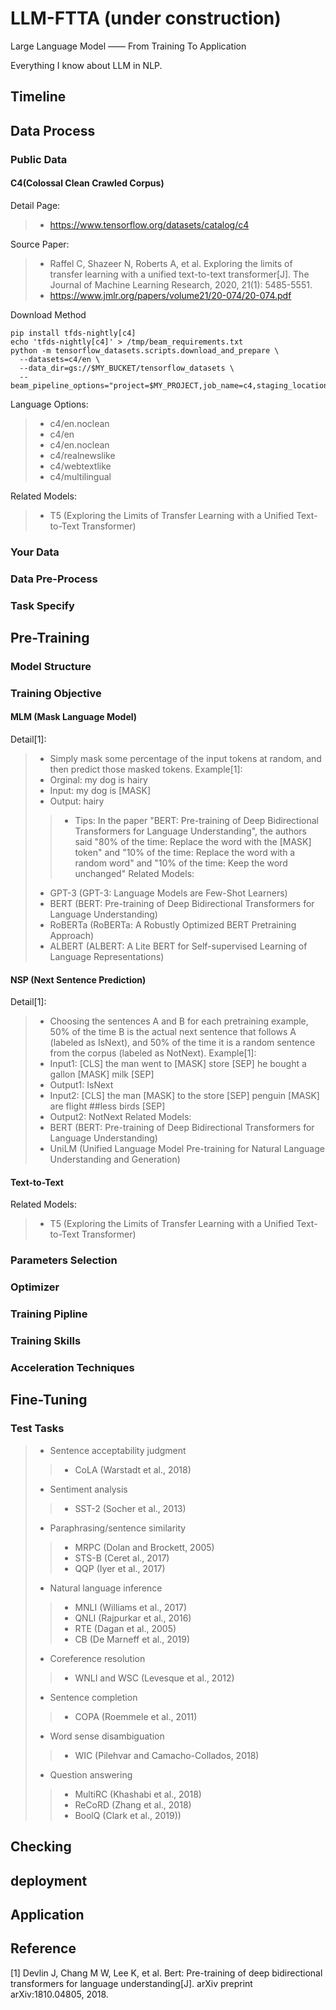 # LLM-FTTA (under construction)
Large Language Model —— From Training To Application

Everything I know about LLM in NLP.


## Timeline
## Data Process
### Public Data
#### C4(Colossal Clean Crawled Corpus)
Detail Page: 

> + https://www.tensorflow.org/datasets/catalog/c4

Source Paper:

> + Raffel C, Shazeer N, Roberts A, et al. Exploring the limits of transfer learning with a unified text-to-text transformer[J]. The Journal of Machine Learning Research, 2020, 21(1): 5485-5551.
> + https://www.jmlr.org/papers/volume21/20-074/20-074.pdf

Download Method
<pre><code>pip install tfds-nightly[c4]
echo 'tfds-nightly[c4]' > /tmp/beam_requirements.txt
python -m tensorflow_datasets.scripts.download_and_prepare \
  --datasets=c4/en \
  --data_dir=gs://$MY_BUCKET/tensorflow_datasets \
  --beam_pipeline_options="project=$MY_PROJECT,job_name=c4,staging_location=gs://$MY_BUCKET/binaries,temp_location=gs://$MY_BUCKET/temp,runner=DataflowRunner,requirements_file=/tmp/beam_requirements.txt,experiments=shuffle_mode=service,region=$MY_REGION"
</code></pre>
Language Options: 
> + c4/en.noclean
> + c4/en
> + c4/en.noclean
> + c4/realnewslike
> + c4/webtextlike
> + c4/multilingual 

Related Models:
> + T5 (Exploring the Limits of Transfer Learning with a Unified Text-to-Text Transformer)

### Your Data
### Data Pre-Process
### Task Specify
## Pre-Training
### Model Structure
### Training Objective
#### MLM (Mask Language Model)
Detail[1]:
> +  Simply mask some percentage of the input tokens at random, and then predict those masked tokens.
Example[1]:
> + Orginal: my dog is hairy
> + Input: my dog is [MASK]
> + Output: hairy
>> + Tips: In the paper "BERT: Pre-training of Deep Bidirectional Transformers for Language Understanding", the authors said "80% of the time: Replace the word with the [MASK] token" and "10% of the time: Replace the word with a
random word" and "10% of the time: Keep the word unchanged"
Related Models:
> + GPT-3 (GPT-3: Language Models are Few-Shot Learners)
> + BERT (BERT: Pre-training of Deep Bidirectional Transformers for Language Understanding)
> + RoBERTa (RoBERTa: A Robustly Optimized BERT Pretraining Approach)
> + ALBERT (ALBERT: A Lite BERT for Self-supervised Learning of Language Representations)
#### NSP (Next Sentence Prediction)
Detail[1]:
> + Choosing the sentences A and B for each pretraining example, 50% of the time B is the actual next sentence that follows A (labeled as IsNext), and 50% of the time it is a random sentence from the corpus (labeled as NotNext).
Example[1]:
> + Input1: [CLS] the man went to [MASK] store [SEP] he bought a gallon [MASK] milk [SEP]
> + Output1: IsNext
> + Input2: [CLS] the man [MASK] to the store [SEP] penguin [MASK] are flight ##less birds [SEP]
> + Output2: NotNext
Related Models:
> + BERT (BERT: Pre-training of Deep Bidirectional Transformers for Language Understanding)
> + UniLM (Unified Language Model Pre-training for Natural Language Understanding and Generation)
#### Text-to-Text
Related Models:
> + T5 (Exploring the Limits of Transfer Learning with a Unified Text-to-Text Transformer)
### Parameters Selection
### Optimizer
### Training Pipline
### Training Skills
### Acceleration Techniques
## Fine-Tuning
### Test Tasks
> + Sentence acceptability judgment 
>> + CoLA (Warstadt et al., 2018)
> + Sentiment analysis 
>> + SST-2 (Socher et al., 2013)
> + Paraphrasing/sentence similarity 
>> + MRPC (Dolan and Brockett, 2005)
>> + STS-B (Ceret al., 2017)
>> + QQP (Iyer et al., 2017)
> + Natural language inference 
>> + MNLI (Williams et al., 2017)
>> + QNLI (Rajpurkar et al., 2016)
>> + RTE (Dagan et al., 2005)
>> + CB (De Marneff et al., 2019)
> + Coreference resolution 
>> + WNLI and WSC (Levesque et al., 2012)
> + Sentence completion 
>> + COPA (Roemmele et al., 2011)
> + Word sense disambiguation 
>> + WIC (Pilehvar and Camacho-Collados, 2018)
> + Question answering 
>> + MultiRC (Khashabi et al., 2018)
>> + ReCoRD (Zhang et al., 2018)
>> + BoolQ (Clark et al., 2019))
## Checking
## deployment
## Application
## Reference
[1] Devlin J, Chang M W, Lee K, et al. Bert: Pre-training of deep bidirectional transformers for language understanding[J]. arXiv preprint arXiv:1810.04805, 2018.
